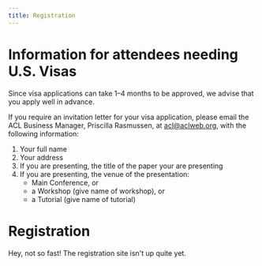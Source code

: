 ```yaml
---
title: Registration
---
```


# Information for attendees needing U.S. Visas

Since visa applications can take 1–4 months to be approved, we advise that you apply well in advance.

If you require an invitation letter for your visa application, please email the ACL Business Manager, Priscilla Rasmussen, at <acl@aclweb.org>, with the following information:

1. Your full name
2. Your address
3. If you are presenting, the title of the paper your are presenting
4. If you are presenting, the venue of the presentation:
   + Main Conference, or
   + a Workshop (give name of workshop), or
   + a Tutorial (give name of tutorial)

# Registration

Hey, not so fast! The registration site isn't up quite yet.

